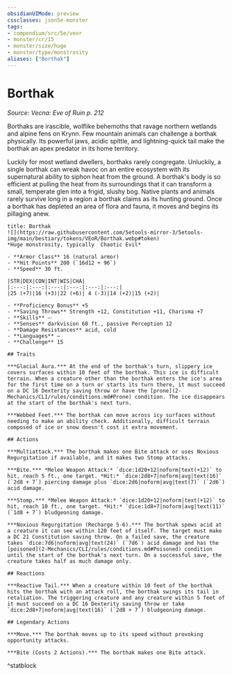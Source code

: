 ```yaml
---
obsidianUIMode: preview
cssclasses: json5e-monster
tags:
- compendium/src/5e/veor
- monster/cr/15
- monster/size/huge
- monster/type/monstrosity
aliases: ["Borthak"]
---
```

# Borthak
*Source: Vecna: Eve of Ruin p. 212*  

Borthaks are irascible, wolflike behemoths that ravage northern wetlands and alpine fens on Krynn. Few mountain animals can challenge a borthak physically. Its powerful jaws, acidic spittle, and lightning-quick tail make the borthak an apex predator in its home territory.

Luckily for most wetland dwellers, borthaks rarely congregate. Unluckily, a single borthak can wreak havoc on an entire ecosystem with its supernatural ability to siphon heat from the ground. A borthak's body is so efficient at pulling the heat from its surroundings that it can transform a small, temperate glen into a frigid, slushy bog. Native plants and animals rarely survive long in a region a borthak claims as its hunting ground. Once a borthak has depleted an area of flora and fauna, it moves and begins its pillaging anew.

```ad-statblock
title: Borthak
![](https://raw.githubusercontent.com/5etools-mirror-3/5etools-img/main/bestiary/tokens/VEoR/Borthak.webp#token)
*Huge monstrosity, typically  Chaotic Evil*

- **Armor Class** 16 (natural armor)
- **Hit Points** 200 (`16d12 + 96`)
- **Speed** 30 ft.

|STR|DEX|CON|INT|WIS|CHA|
|:---:|:---:|:---:|:---:|:---:|:---:|
|25 (+7)|16 (+3)|22 (+6)| 4 (-3)|14 (+2)|15 (+2)|

- **Proficiency Bonus** +5
- **Saving Throws** Strength +12, Constitution +11, Charisma +7
- **Skills** ⏤
- **Senses** darkvision 60 ft., passive Perception 12
- **Damage Resistances** acid, cold
- **Languages** —
- **Challenge** 15

## Traits

***Glacial Aura.*** At the end of the borthak's turn, slippery ice covers surfaces within 10 feet of the borthak. This ice is difficult terrain. When a creature other than the borthak enters the ice's area for the first time on a turn or starts its turn there, it must succeed on a DC 16 Dexterity saving throw or have the [prone](2-Mechanics/CLI/rules/conditions.md#Prone) condition. The ice disappears at the start of the borthak's next turn.

***Webbed Feet.*** The borthak can move across icy surfaces without needing to make an ability check. Additionally, difficult terrain composed of ice or snow doesn't cost it extra movement.

## Actions

***Multiattack.*** The borthak makes one Bite attack or uses Noxious Regurgitation if available, and it makes two Stomp attacks.

***Bite.*** *Melee Weapon Attack:* `dice:1d20+12|noform|text(+12)` to hit, reach 5 ft., one target. *Hit:* `dice:2d8+7|noform|avg|text(16)` (`2d8 + 7`) piercing damage plus `dice:2d6|noform|avg|text(7)` (`2d6`) acid damage.

***Stomp.*** *Melee Weapon Attack:* `dice:1d20+12|noform|text(+12)` to hit, reach 10 ft., one target. *Hit:* `dice:1d8+7|noform|avg|text(11)` (`1d8 + 7`) bludgeoning damage.

***Noxious Regurgitation (Recharge 5-6).*** The borthak spews acid at a creature it can see within 120 feet of itself. The target must make a DC 21 Constitution saving throw. On a failed save, the creature takes `dice:7d6|noform|avg|text(24)` (`7d6`) acid damage and has the [poisoned](2-Mechanics/CLI/rules/conditions.md#Poisoned) condition until the start of the borthak's next turn. On a successful save, the creature takes half as much damage only.

## Reactions

***Reactive Tail.*** When a creature within 10 feet of the borthak hits the borthak with an attack roll, the borthak swings its tail in retaliation. The triggering creature and any creature within 5 feet of it must succeed on a DC 16 Dexterity saving throw or take `dice:2d8+7|noform|avg|text(16)` (`2d8 + 7`) bludgeoning damage.

## Legendary Actions

***Move.*** The borthak moves up to its speed without provoking opportunity attacks.

***Bite (Costs 2 Actions).*** The borthak makes one Bite attack.
```
^statblock